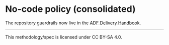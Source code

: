 # No-code policy (consolidated)

The repository guardrails now live in the [ADF Delivery Handbook](guide/handbook.md#repository-guardrails-no-code-policy).

---

This methodology/spec is licensed under CC BY-SA 4.0.
